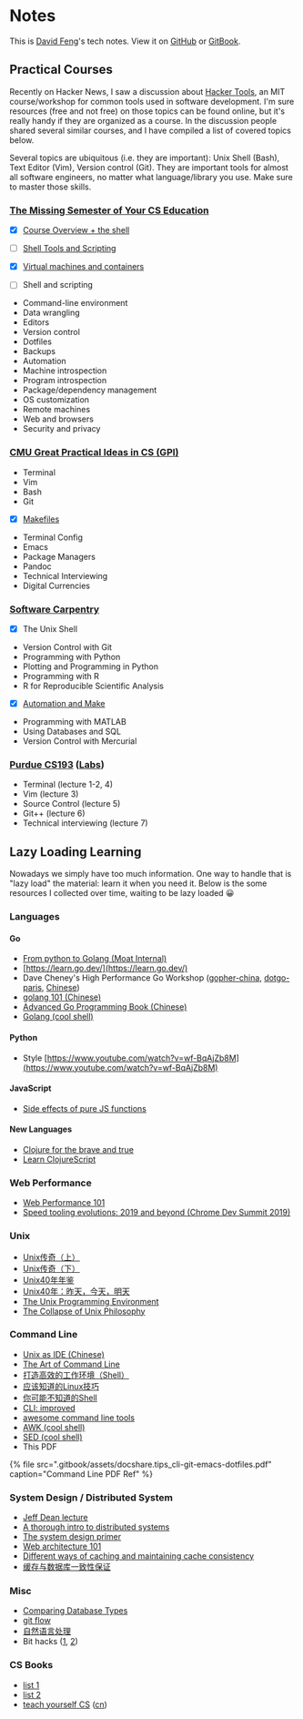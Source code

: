 # Notes

This is [David Feng](https://davidfeng.us)'s tech notes. View it on [GitHub](https://github.com/davidfeng88/Notes) or [GitBook](https://notes.davidfeng.us).

## Practical Courses

Recently on Hacker News, I saw a discussion about [Hacker Tools](https://hacker-tools.github.io/), an MIT course/workshop for common tools used in software development. I'm sure resources \(free and not free\) on those topics can be found online, but it's really handy if they are organized as a course. In the discussion people shared several similar courses, and I have compiled a list of covered topics below.

Several topics are ubiquitous \(i.e. they are important\): Unix Shell \(Bash\), Text Editor \(Vim\), Version control \(Git\). They are important tools for almost all software engineers, no matter what language/library you use. Make sure to master those skills.

### [The Missing Semester of Your CS Education](https://missing.csail.mit.edu/)

* [x] [Course Overview + the shell](command-line-1/processes.md)
* [ ] [Shell Tools and Scripting](command-line-1/bash-script.md)



* [x] [Virtual machines and containers](tools/containers.md)
* [ ] Shell and scripting
* Command-line environment
* Data wrangling
* Editors
* Version control
* Dotfiles
* Backups
* Automation
* Machine introspection
* Program introspection
* Package/dependency management
* OS customization
* Remote machines
* Web and browsers
* Security and privacy

### [CMU Great Practical Ideas in CS \(GPI\)](https://www.cs.cmu.edu/~15131/f17/)

* Terminal
* Vim
* Bash
* Git
* [x] [Makefiles](command-line-1/make.md)
* Terminal Config
* Emacs
* Package Managers
* Pandoc
* Technical Interviewing
* Digital Currencies

### [Software Carpentry](https://software-carpentry.org/lessons/)

* [x] The Unix Shell
* Version Control with Git
* Programming with Python
* Plotting and Programming in Python
* Programming with R
* R for Reproducible Scientific Analysis
* [x] [Automation and Make](command-line-1/make.md)
* Programming with MATLAB
* Using Databases and SQL
* Version Control with Mercurial

### [Purdue CS193](https://github.com/Purdue-CSUSB/CS-193-S2018/tree/master/Slides) \([Labs](https://github.com/Purdue-CSUSB/CS-193-S2018/tree/master/Labs)\)

* Terminal \(lecture 1-2, 4\)
* Vim \(lecture 3\)
* Source Control \(lecture 5\)
* Git++ \(lecture 6\)
* Technical interviewing \(lecture 7\)

## Lazy Loading Learning

Nowadays we simply have too much information. One way to handle that is "lazy load" the material: learn it when you need it. Below is the some resources I collected over time, waiting to be lazy loaded 😀

### Languages

#### Go

* [From python to Golang \(Moat Internal\)](https://confluence.moat.com/pages/viewpage.action?pageId=86557751)
* [https://learn.go.dev/](https://learn.go.dev/)
* Dave Cheney's High Performance Go Workshop \([gopher-china](https://dave.cheney.net/high-performance-go-workshop/gopherchina-2019.html), [dotgo-paris](https://dave.cheney.net/high-performance-go-workshop/dotgo-paris.html), [Chinese](https://www.yuque.com/ksco/uiondt)\)
* [golang 101 \(Chinese\)](https://gfw.go101.org/article/101.html)
* [Advanced Go Programming Book \(Chinese\)](https://github.com/chai2010/advanced-go-programming-book)
* [Golang \(cool shell\)](https://coolshell.cn/articles/8460.html)

#### Python

* Style [https://www.youtube.com/watch?v=wf-BqAjZb8M](https://www.youtube.com/watch?v=wf-BqAjZb8M)

#### JavaScript

* [Side effects of pure JS functions](https://jrsinclair.com/articles/2018/how-to-deal-with-dirty-side-effects-in-your-pure-functional-javascript/)

#### New Languages

* [Clojure for the brave and true](https://www.braveclojure.com/clojure-for-the-brave-and-true/)
* [Learn ClojureScript](https://www.learn-clojurescript.com/)

### Web Performance

* [Web Performance 101](https://3perf.com/talks/web-perf-101/)
* [Speed tooling evolutions: 2019 and beyond \(Chrome Dev Summit 2019\)](https://www.youtube.com/watch?v=iaWLXf1FgI0&feature=youtu.be&t=531)

### Unix

* [Unix传奇（上）](https://coolshell.cn/articles/2322.html)
* [Unix传奇（下）](https://coolshell.cn/articles/2324.html)
* [Unix40年年鉴](https://coolshell.cn/articles/1032.html)
* [Unix40年：昨天，今天，明天](https://coolshell.cn/articles/1023.html)
* [The Unix Programming Environment](http://markburgess.org/unix/unix_toc.html)
* [The Collapse of Unix Philosophy](https://kukuruku.co/post/the-collapse-of-the-unix-philosophy/)

### Command Line

* [Unix as IDE \(Chinese\)](https://conanblog.me/Unix-as-IDE--Chinese-/index.html)
* [The Art of Command Line](https://github.com/jlevy/the-art-of-command-line/blob/master/README-zh.md)
* [打造高效的工作环境（Shell）](https://coolshell.cn/articles/19219.html)
* [应该知道的Linux技巧](https://coolshell.cn/articles/8883.html)
* [你可能不知道的Shell](https://coolshell.cn/articles/8619.html)
* [CLI: improved](https://remysharp.com/2018/08/23/cli-improved)
* [awesome command line tools](https://www.vimfromscratch.com/articles/awesome-command-line-tools/)
* [AWK \(cool shell\)](https://coolshell.cn/articles/9070.html)
* [SED \(cool shell\)](https://coolshell.cn/articles/9104.html)
* This PDF

{% file src=".gitbook/assets/docshare.tips\_cli-git-emacs-dotfiles.pdf" caption="Command Line PDF Ref" %}

### System Design / Distributed System

* [Jeff Dean lecture](http://videolectures.net/wsdm09_dean_cblirs/)
* [A thorough intro to distributed systems](https://www.freecodecamp.org/news/a-thorough-introduction-to-distributed-systems-3b91562c9b3c/)
* [The system design primer](https://github.com/donnemartin/system-design-primer/blob/master/README-zh-Hans.md)
* [Web architecture 101](https://engineering.videoblocks.com/web-architecture-101-a3224e126947)
* [Different ways of caching and maintaining cache consistency](https://blog.the-pans.com/different-ways-of-caching-in-distributed-system/)
* [缓存与数据库一致性保证](https://yq.aliyun.com/articles/175196)

### Misc

* [Comparing Database Types](https://www.prisma.io/blog/comparison-of-database-models-1iz9u29nwn37)
* [git flow](https://www.git-tower.com/learn/git/ebook/en/command-line/advanced-topics/git-flow)
* [自然语言处理](https://easyai.tech/blog/59pdf-nlp-all-in-one/)
* Bit hacks \([1](https://graphics.stanford.edu/~seander/bithacks.html), [2](https://catonmat.net/low-level-bit-hacks)\)

### CS Books

* [list 1](https://www.coderscat.com/best-cs-books)
* [list 2](https://blog.pragmaticengineer.com/my-reading-list/)
* [teach yourself CS](https://teachyourselfcs.com/) \([cn](https://github.com/keithnull/TeachYourselfCS-CN)\)

